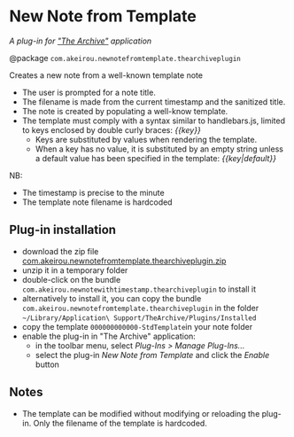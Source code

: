 # New Note from Template
_A plug-in for ["The Archive"](https://zettelkasten.de/the-archive/) application_

@package `com.akeirou.newnotefromtemplate.thearchiveplugin`

Creates a new note from a well-known template note
  - The user is prompted for a note title.
  - The filename is made from the current timestamp and the sanitized title.
  - The note is created by populating a well-know template.
  - The template must comply with a syntax similar to handlebars.js, limited to
    keys enclosed by double curly braces: _{{key}}_ 
      - Keys are substituted by values when rendering the template.
      - When a key has no value, it is substituted by an empty string unless
        a default value has been specified in the template: _{{key|default}}_

NB:
  - The timestamp is precise to the minute
  - The template note filename is hardcoded


## Plug-in installation
- download the zip file [com.akeirou.newnotefromtemplate.thearchiveplugin.zip](https://github.com/BrBorghi/new_note_from_template/releases/download/V1.0.0/com.akeirou.newnotefromtemplate.thearchiveplugin.zip)
- unzip it in a temporary folder
- double-click on the bundle `com.akeirou.newnotewithtimestamp.thearchiveplugin` to install it
- alternatively to install it, you can copy the bundle `com.akeirou.newnotefromtemplate.thearchiveplugin` in the folder `~/Library/Application\ Support/TheArchive/Plugins/Installed`
- copy the template `000000000000-StdTemplate`in your note folder
- enable the plug-in in "The Archive" application:
  - in the toolbar menu, select _Plug-Ins > Manage Plug-Ins..._
  - select the plug-in _New Note from Template_ and click the _Enable_ button
 
## Notes
- The template can be modified without modifying or reloading the plug-in. Only the filename of the template is hardcoded.
